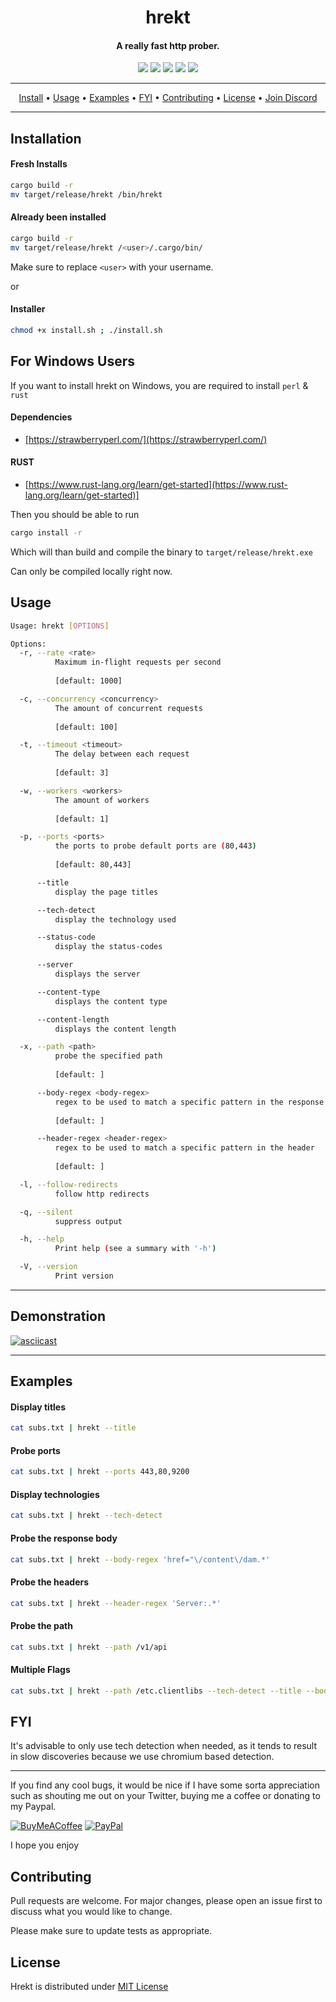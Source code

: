 <h1 align="center">hrekt
  <br>
</h1>

<h4 align="center">A really fast http prober.</h4>

<p align="center">
  <a href="/LICENSE"><img src="https://img.shields.io/badge/license-MIT-blue.svg"/></a>
  <a href="https://www.rust-lang.org/"><img src="https://camo.githubusercontent.com/2ed8a73e5c5d21391f6dfc3ed93f70470c1d4ccf32824d96f943420163df9963/68747470733a2f2f696d672e736869656c64732e696f2f62616467652f4c616e67756167652d527573742d3138313731373f636f6c6f723d726564"/></a>
  <a href="https://github.com/ethicalhackingplayground/hrekt/issues"><img src="https://img.shields.io/badge/contributions-welcome-brightgreen.svg?style=flat"></a>
  <a href="https://twitter.com/z0idsec"><img src="https://img.shields.io/twitter/follow/z0idsec.svg?logo=twitter"></a>
  <a href="https://discord.gg/MQWCem5b"><img src="https://img.shields.io/discord/862900124740616192.svg?logo=discord"></a>
  <br>
</p>

---

<p align="center">
  <a href="#installation">Install</a> •
  <a href="#usage">Usage</a> •
  <a href="#examples">Examples</a> •
  <a href="#fyi">FYI</a> •
  <a href="#contributing">Contributing</a> •
  <a href="#license">License</a> •
  <a href="https://discord.gg/MQWCem5b">Join Discord</a> 
</p>

---

## Installation

#### Fresh Installs
```bash
cargo build -r
mv target/release/hrekt /bin/hrekt
```

#### Already been installed
```bash
cargo build -r
mv target/release/hrekt /<user>/.cargo/bin/
```


Make sure to replace `<user>` with your username.

or 

#### Installer
```bash
chmod +x install.sh ; ./install.sh
```

## For Windows Users

If you want to install hrekt on Windows, you are required to install `perl` & `rust`

#### Dependencies
- [https://strawberryperl.com/](https://strawberryperl.com/)

#### RUST
- [https://www.rust-lang.org/learn/get-started](https://www.rust-lang.org/learn/get-started)]

Then you should be able to run

```bash
cargo install -r
```

Which will than build and compile the binary to `target/release/hrekt.exe`

Can only be compiled locally right now.


## Usage

```bash
Usage: hrekt [OPTIONS]

Options:
  -r, --rate <rate>
          Maximum in-flight requests per second
          
          [default: 1000]

  -c, --concurrency <concurrency>
          The amount of concurrent requests
          
          [default: 100]

  -t, --timeout <timeout>
          The delay between each request
          
          [default: 3]

  -w, --workers <workers>
          The amount of workers
          
          [default: 1]

  -p, --ports <ports>
          the ports to probe default ports are (80,443)
          
          [default: 80,443]

      --title
          display the page titles

      --tech-detect
          display the technology used

      --status-code
          display the status-codes

      --server
          displays the server

      --content-type
          displays the content type

      --content-length
          displays the content length

  -x, --path <path>
          probe the specified path
          
          [default: ]

      --body-regex <body-regex>
          regex to be used to match a specific pattern in the response
          
          [default: ]

      --header-regex <header-regex>
          regex to be used to match a specific pattern in the header
          
          [default: ]

  -l, --follow-redirects
          follow http redirects

  -q, --silent
          suppress output

  -h, --help
          Print help (see a summary with '-h')

  -V, --version
          Print version
```

---


## Demonstration

[![asciicast](https://asciinema.org/a/XekxthZdgxO5luq7wTDvOxamq.svg)](https://asciinema.org/a/XekxthZdgxO5luq7wTDvOxamq)

---

## Examples

#### Display titles

```bash
cat subs.txt | hrekt --title
```

#### Probe ports

```bash
cat subs.txt | hrekt --ports 443,80,9200 
```

#### Display technologies

```bash
cat subs.txt | hrekt --tech-detect
```

#### Probe the response body

```bash
cat subs.txt | hrekt --body-regex 'href="\/content\/dam.*'
```

#### Probe the headers

```bash
cat subs.txt | hrekt --header-regex 'Server:.*'
```

#### Probe the path

```bash
cat subs.txt | hrekt --path /v1/api
```

#### Multiple Flags

```bash
cat subs.txt | hrekt --path /etc.clientlibs --tech-detect --title --body-regex 'href="\/content\/dam.*'
```

## FYI
It's advisable to only use tech detection when needed, as it tends to result in slow discoveries because we use chromium based detection.

---

If you find any cool bugs, it would be nice if I have some sorta appreciation such as shouting me out on your Twitter, buying me a coffee or donating to my Paypal.
  
[![BuyMeACoffee](https://img.shields.io/badge/Buy%20Me%20a%20Coffee-ffdd00?style=for-the-badge&logo=buy-me-a-coffee&logoColor=black)](https://www.buymeacoffee.com/SBhULWm) [![PayPal](https://img.shields.io/badge/PayPal-00457C?style=for-the-badge&logo=paypal&logoColor=white)](https://www.paypal.com/paypalme/cyberlixpty)

I hope you enjoy

## Contributing

Pull requests are welcome. For major changes, please open an issue first
to discuss what you would like to change.

Please make sure to update tests as appropriate.


## License

Hrekt is distributed under [MIT License](https://github.com/ethicalhackingplayground/hrekt/blob/main/LICENSE)
